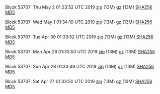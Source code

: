 Block 53707: Thu May  2 01:33:52 UTC 2019 [zip](https://files.01coin.io/testnet/2019-05-02/bootstrap.dat.zip) (13M) [gz](https://files.01coin.io/testnet/2019-05-02/bootstrap.dat.tar.gz) (13M) [SHA256](https://files.01coin.io/testnet/2019-05-02/sha256.txt) [MD5](https://files.01coin.io/testnet/2019-05-02/md5.txt)

Block 53707: Wed May  1 01:34:10 UTC 2019 [zip](https://files.01coin.io/testnet/2019-05-01/bootstrap.dat.zip) (13M) [gz](https://files.01coin.io/testnet/2019-05-01/bootstrap.dat.tar.gz) (13M) [SHA256](https://files.01coin.io/testnet/2019-05-01/sha256.txt) [MD5](https://files.01coin.io/testnet/2019-05-01/md5.txt)

Block 53707: Tue Apr 30 01:33:52 UTC 2019 [zip](https://files.01coin.io/testnet/2019-04-30/bootstrap.dat.zip) (13M) [gz](https://files.01coin.io/testnet/2019-04-30/bootstrap.dat.tar.gz) (13M) [SHA256](https://files.01coin.io/testnet/2019-04-30/sha256.txt) [MD5](https://files.01coin.io/testnet/2019-04-30/md5.txt)

Block 53707: Mon Apr 29 01:33:50 UTC 2019 [zip](https://files.01coin.io/testnet/2019-04-29/bootstrap.dat.zip) (13M) [gz](https://files.01coin.io/testnet/2019-04-29/bootstrap.dat.tar.gz) (13M) [SHA256](https://files.01coin.io/testnet/2019-04-29/sha256.txt) [MD5](https://files.01coin.io/testnet/2019-04-29/md5.txt)

Block 53707: Sun Apr 28 01:33:49 UTC 2019 [zip](https://files.01coin.io/testnet/2019-04-28/bootstrap.dat.zip) (13M) [gz](https://files.01coin.io/testnet/2019-04-28/bootstrap.dat.tar.gz) (13M) [SHA256](https://files.01coin.io/testnet/2019-04-28/sha256.txt) [MD5](https://files.01coin.io/testnet/2019-04-28/md5.txt)

Block 53707: Sat Apr 27 01:33:50 UTC 2019 [zip](https://files.01coin.io/testnet/2019-04-27/bootstrap.dat.zip) (13M) [gz](https://files.01coin.io/testnet/2019-04-27/bootstrap.dat.tar.gz) (13M) [SHA256](https://files.01coin.io/testnet/2019-04-27/sha256.txt) [MD5](https://files.01coin.io/testnet/2019-04-27/md5.txt)
